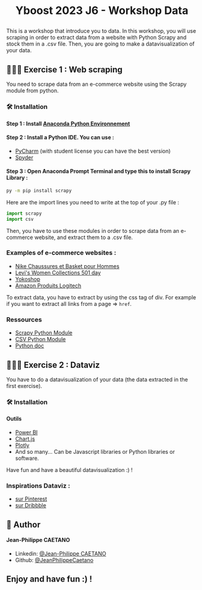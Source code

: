 # <p align="center">Yboost 2023 J6 - Workshop Data</p>
  
This is a workshop that introduce you to data.
In this workshop, you will use scraping in order to extract data from a website with Python Scrapy and stock them in a .csv file.
Then, you are going to make a datavisualization of your data.
        

## 🧑🏻‍💻 Exercise 1 : Web scraping
You need to scrape data from an e-commerce website using the Scrapy module from python.

### 🛠️ Installation

#### Step 1 : Install [Anaconda Python Environnement](https://www.anaconda.com/products/distribution) 

#### Step 2 : Install a Python IDE. You can use :
- [PyCharm](https://www.jetbrains.com/fr-fr/pycharm/) (with student license you can have the best version)
- [Spyder](https://www.spyder-ide.org/#section-download)

#### Step 3 : Open Anaconda Prompt Terminal and type this to install Scrapy Library :
```bash
py -m pip install scrapy
```


Here are the import lines you need to write at the top of your .py file :
```python
import scrapy
import csv
```

Then, you have to use these modules in order to scrape data from an e-commerce website, and extract them to a .csv file.

### Examples of e-commerce websites : 
- [Nike Chaussures et Basket pour Hommes](https://www.nike.com/fr/w/hommes-chaussures-nik1zy7ok)
- [Levi's Women Collections 501 day](https://www.levi.com/FR/en/the-greatest-story-ever-worn/c/levi_women_collections_501_day)
- [Yokoshop](https://yokoshop.com/)
- [Amazon Produits Logitech](https://www.amazon.fr/s?i=computers&bbn=3581943031&rh=p_89%3ALogitech&dc&_encoding=UTF8&pf_rd_p=a3715f85-187a-4839-bc60-038c008db2cf&pf_rd_r=1W0XREJ872MP03Q3PBE0&pf_rd_s=auto-subnav-flyout-xiste-content-2&pf_rd_t=SubnavFlyout&qid=1677584597&rnid=1680780031&ref=sr_nr_p_89_6&ds=v1%3Aa%2FcVOqjNndSWb7IGPbKDwpSzQMjJD5bja57gLPBtm8U)

To extract data, you have to extract by using the css tag of div.
For example if you want to extract all links from a page => `href`.

### Ressources
- [Scrapy Python Module](https://docs.scrapy.org/en/latest/)
- [CSV Python Module](https://docs.python.org/3/library/csv.html)
- [Python doc](https://docs.python.org/3/tutorial/index.html)


## 🧑🏻‍💻 Exercise 2 : Dataviz

You have to do a datavisualization of your data (the data extracted in the first exercise).

### 🛠️ Installation

#### Outils
- [Power BI](https://powerbi.microsoft.com/fr-fr/getting-started-with-power-bi/)
- [Chart.js](https://www.chartjs.org/)
- [Plotly](https://plotly.com/)
- And so many... Can be Javascript libraries or Python libraries or software.

Have fun and have a beautiful datavisualization :) !

### Inspirations Dataviz :
- [sur Pinterest](https://pin.it/5o5sYRm)
- [sur Dribbble](https://dribbble.com/search/dataviz)

## 🙇 Author
#### Jean-Philippe CAETANO
- Linkedin: [@Jean-Philippe CAETANO](https://www.linkedin.com/in/jean-philippe-caetano-b30327229/)
- Github: [@JeanPhilippeCaetano](https://github.com/JeanPhilippeCaetano)
        

## Enjoy and have fun :) !
        
